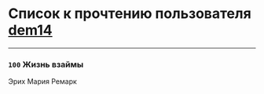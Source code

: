 # Список к прочтению пользователя [dem14](http://vk.com/id2154330)
---

### `100` Жизнь взаймы
Эрих Мария Ремарк

